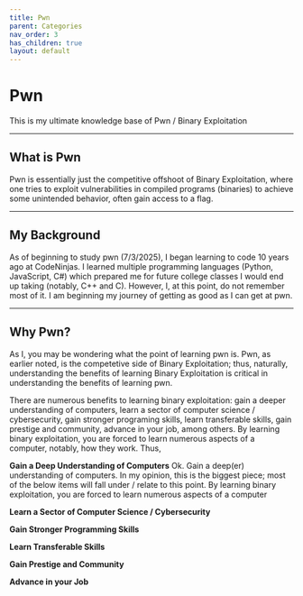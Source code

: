 ```yaml
---
title: Pwn
parent: Categories
nav_order: 3
has_children: true
layout: default
---
```


# Pwn

This is my ultimate knowledge base of Pwn / Binary Exploitation

---

## What is Pwn

Pwn is essentially just the competitive offshoot of Binary Exploitation, where one tries to exploit vulnerabilities in compiled programs (binaries) to achieve some unintended behavior, often gain access to a flag.

---

## My Background

As of beginning to study pwn (7/3/2025), I began learning to code 10 years ago at CodeNinjas. I learned multiple programming languages (Python, JavaScript, C#) which prepared me for future college classes I would end up taking (notably, C++ and C). However, I, at this point, do not remember most of it. I am beginning my journey of getting as good as I can get at pwn.

---

## Why Pwn?

As I, you may be wondering what the point of learning pwn is. Pwn, as earlier noted, is the competetive side of Binary Exploitation; thus, naturally, understanding the benefits of learning Binary Exploitation is critical in understanding the benefits of learning pwn.

There are numerous benefits to learning binary exploitation: gain a deeper understanding of computers, learn a sector of computer science / cybersecurity, gain stronger programing skills, learn transferable skills, gain prestige and community, advance in your job, among others. By learning binary exploitation, you are forced to learn numerous aspects of a computer, notably, how they work. Thus, 



**Gain a Deep Understanding of Computers**
Ok. Gain a deep(er) understanding of computers. In my opinion, this is the biggest piece; most of the below items will fall under / relate to this point. By learning binary exploitation, you are forced to learn numerous aspects of a computer

**Learn a Sector of Computer Science / Cybersecurity**

**Gain Stronger Programming Skills**

**Learn Transferable Skills**

**Gain Prestige and Community**

**Advance in your Job**
